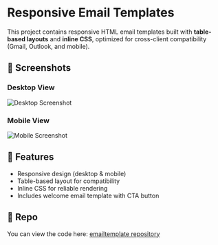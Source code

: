 # Responsive Email Templates

This project contains responsive HTML email templates built with **table-based layouts** and **inline CSS**, optimized for cross-client compatibility (Gmail, Outlook, and mobile).

## 📸 Screenshots

### Desktop View
![Desktop Screenshot](./screenshots/fullscreen.png)

### Mobile View
![Mobile Screenshot](./screenshots/iphone12pro.png)

## 🚀 Features
- Responsive design (desktop & mobile)
- Table-based layout for compatibility
- Inline CSS for reliable rendering
- Includes welcome email template with CTA button

## 🔗 Repo
You can view the code here: [emailtemplate repository](https://github.com/Arju-aju/emailtemplate)
